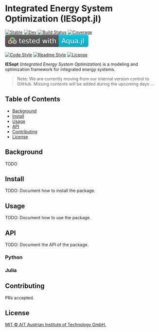 # Integrated Energy System Optimization (IESopt.jl)

[![Stable](https://img.shields.io/badge/docs-stable-blue.svg)](https://ait-energy.github.io/IESopt.jl/stable/)
[![Dev](https://img.shields.io/badge/docs-dev-blue.svg)](https://ait-energy.github.io/IESopt.jl/dev/)
[![Build Status](https://github.com/ait-energy/IESopt.jl/actions/workflows/CI.yml/badge.svg?branch=main)](https://github.com/ait-energy/IESopt.jl/actions/workflows/CI.yml?query=branch%3Amain)
[![Coverage](https://codecov.io/gh/ait-energy/IESopt.jl/branch/main/graph/badge.svg)](https://codecov.io/gh/ait-energy/IESopt.jl)
[![Aqua](https://raw.githubusercontent.com/JuliaTesting/Aqua.jl/master/badge.svg)](https://github.com/JuliaTesting/Aqua.jl)

[![Code Style](https://img.shields.io/badge/code_style-custom-blue?style=flat&logo=julia&logoColor=white)](.JuliaFormatter.toml)
[![Readme Style](https://img.shields.io/badge/readme_style-standard-lime?style=flat&logo=julia&logoColor=white)](https://github.com/RichardLitt/standard-readme)
[![License](https://img.shields.io/github/license/ait-energy/IESopt.jl)](LICENSE)

**IESopt** (_Integrated Energy System Optimization_) is a modeling and optimization framework for integrated energy
systems.

> Note: We are currently moving from our internal version control to GitHub. Missing contents will be added during the
> upcoming days ...

## Table of Contents

- [Background](#background)
- [Install](#install)
- [Usage](#usage)
- [API](#api)
- [Contributing](#contributing)
- [License](#license)

## Background

TODO

## Install

TODO: Document how to install the package.

## Usage

TODO: Document how to use the package.

## API

TODO: Document the API of the package.

### Python

### Julia

## Contributing

PRs accepted.

## License

[MIT © AIT Austrian Institute of Technology GmbH.](LICENSE)
